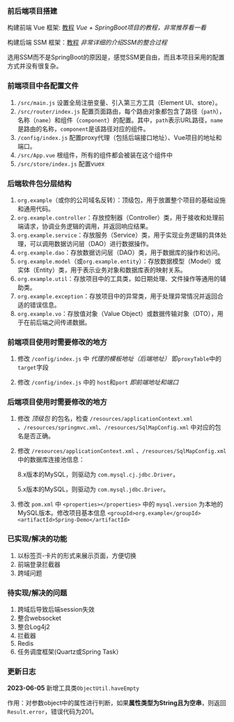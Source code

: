 ### 前后端项目搭建

构建前端 Vue 框架: [教程](https://learner.blog.csdn.net/article/details/88926242) *Vue + SpringBoot项目的教程，非常推荐看一看*

构建后端 SSM 框架：[教程](https://yichun.blog.csdn.net/article/details/100192558) *非常详细的介绍SSM的整合过程*

选用SSM而不是SpringBoot的原因是，感觉SSM更自由，而且本项目采用的配置方式并没有很复杂。

### 前端项目中各配置文件

1. `/src/main.js` 设置全局注册变量、引入第三方工具（Element UI、store）。
2. `/src/router/index.js` 配置页面路由，每个路由对象都包含了路径（`path`），名称（`name`）和组件（`component`）的配置。其中，`path`表示URL路径，`name`是路由的名称，`component`是该路径对应的组件。
3. `/config/index.js` 配置proxy代理（包括后端接口地址）、Vue项目的地址和端口。
4. `/src/App.vue` 根组件，所有的组件都会被装在这个组件中
5. `/src/store/index.js` 配置vuex

### 后端软件包分层结构

1. `org.example`（或你的公司域名反转）：顶级包，用于放置整个项目的基础设施和通用代码。
2. `org.example.controller`：存放控制器（Controller）类，用于接收和处理前端请求，协调业务逻辑的调用，并返回响应结果。
3. `org.example.service`：存放服务（Service）类，用于实现业务逻辑的具体处理，可以调用数据访问层（DAO）进行数据操作。
4. `org.example.dao`：存放数据访问层（DAO）类，用于数据库的操作和访问。
5. `org.example.model`（或`org.example.entity`）：存放数据模型（Model）或实体（Entity）类，用于表示业务对象和数据库表的映射关系。
6. `org.example.util`：存放项目中的工具类，如日期处理、文件操作等通用的辅助类。
7. `org.example.exception`：存放项目中的异常类，用于处理异常情况并返回合适的错误信息。
8. `org.example.vo`：存放值对象（Value Object）或数据传输对象（DTO），用于在前后端之间传递数据。

### 前端项目使用时需要修改的地方

1. 修改 `/config/index.js` 中 *代理的模板地址（后端地址）* 即`proxyTable`中的`target`字段

2. 修改 `/config/index.js` 中的 `host`和`port` *即前端地址和端口*

### 后端项目使用时需要修改的地方

1. 修改 *顶级包* 的包名，检查 `/resources/applicationContext.xml` 、`/resources/springmvc.xml`、`/resources/SqlMapConfig.xml` 中对应的包名是否正确。

2. 修改 `/resources/applicationContext.xml` 、`/resources/SqlMapConfig.xml` 中的数据库连接池信息：

   8.x版本的MySQL，则驱动为 `com.mysql.cj.jdbc.Driver`，

   5.x版本的MySQL，则驱动为 `com.mysql.jdbc.Driver`。

3. 修改 `pom.xml` 中 `<properties></properties>` 中的 `mysql.version` 为本地的MySQL版本。修改项目基本信息 `<groupId>org.example</groupId> <artifactId>Spring-Demo</artifactId>`

### 已实现/解决的功能

1. 以标签页-卡片的形式来展示页面，方便切换
2. 前端登录拦截器
3. 跨域问题

### 待实现/解决的问题

1. 跨域后导致后端session失效
2. 整合websocket
3. 整合Log4j2
4. 拦截器
5. Redis
6. 任务调度框架(Quartz或Spring Task）

### 更新日志

**2023-06-05**  新增工具类`ObjectUtil.haveEmpty` 

作用：对参数object中的属性进行判断，如果**属性类型为String且为空串**，则返回`Result.error`，错误代码为201。